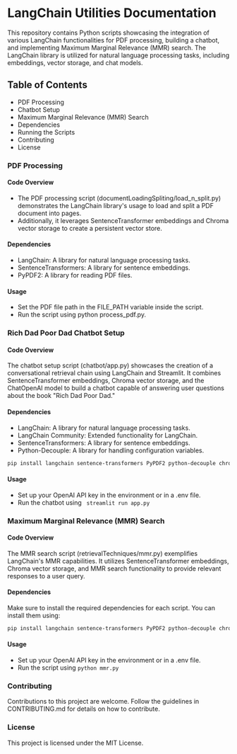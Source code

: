 # LangChain Utilities Documentation
This repository contains Python scripts showcasing the integration of various LangChain functionalities for PDF processing, building a chatbot, and implementing Maximum Marginal Relevance (MMR) search. The LangChain library is utilized for natural language processing tasks, including embeddings, vector storage, and chat models.

## Table of Contents
- PDF Processing
- Chatbot Setup
- Maximum Marginal Relevance (MMR) Search
- Dependencies
- Running the Scripts
- Contributing
- License
### PDF Processing
#### Code Overview
- The PDF processing script (documentLoadingSpliting/load_n_split.py) demonstrates the LangChain library's usage to load and split a PDF document into pages.
- Additionally, it leverages SentenceTransformer embeddings and Chroma vector storage to create a persistent vector store.

#### Dependencies
- LangChain: A library for natural language processing tasks.
- SentenceTransformers: A library for sentence embeddings.
- PyPDF2: A library for reading PDF files.
#### Usage
- Set the PDF file path in the FILE_PATH variable inside the script.
- Run the script using python process_pdf.py.
### Rich Dad Poor Dad Chatbot Setup
#### Code Overview
The chatbot setup script (chatbot/app.py) showcases the creation of a conversational retrieval chain using LangChain and Streamlit. It combines SentenceTransformer embeddings, Chroma vector storage, and the ChatOpenAI model to build a chatbot capable of answering user questions about the book "Rich Dad Poor Dad."

#### Dependencies
- LangChain: A library for natural language processing tasks.
- LangChain Community: Extended functionality for LangChain.
- SentenceTransformers: A library for sentence embeddings.
- Python-Decouple: A library for handling configuration variables.
```bash
pip install langchain sentence-transformers PyPDF2 python-decouple chromadb streamlit
```
#### Usage
- Set up your OpenAI API key in the environment or in a .env file.
- Run the chatbot using ``` streamlit run app.py```

### Maximum Marginal Relevance (MMR) Search
#### Code Overview
The MMR search script (retrievalTechniques/mmr.py) exemplifies LangChain's MMR capabilities. It utilizes SentenceTransformer embeddings, Chroma vector storage, and MMR search functionality to provide relevant responses to a user query.


#### Dependencies
Make sure to install the required dependencies for each script. You can install them using:

```bash
pip install langchain sentence-transformers PyPDF2 python-decouple chromadb
```
#### Usage
- Set up your OpenAI API key in the environment or in a .env file.
- Run the script using ```python mmr.py```


### Contributing
Contributions to this project are welcome. Follow the guidelines in CONTRIBUTING.md for details on how to contribute.

### License
This project is licensed under the MIT License.






